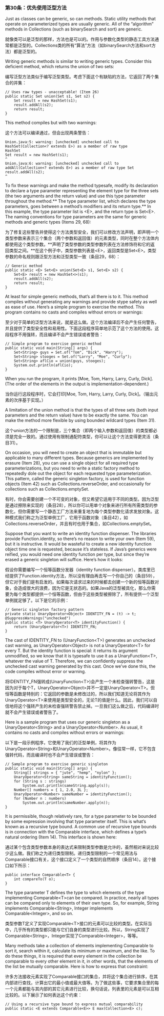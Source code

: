 ### 第30条：优先使用泛型方法

Just as classes can be generic, so can methods. Static utility methods that operate on parameterized types are usually generic. All of the “algorithm” methods in Collections \(such as binarySearch and sort\) are generic.

就像类可以是泛型的那样，方法也是可以的。作用与参数化类型的静态工具方法通常都是泛型的。Collections类的所有“算法”方法（如binarySearch方法和sort方法）都是泛型的。

Writing generic methods is similar to writing generic types. Consider this deficient method, which returns the union of two sets:

编写泛型方法类似于编写泛型类型。考虑下面这个有缺陷的方法，它返回了两个集合的并集：

```
// Uses raw types - unacceptable! (Item 26)
public static Set union(Set s1, Set s2) {
    Set result = new HashSet(s1);
    result.addAll(s2);
    return result;
}
```

This method compiles but with two warnings:

这个方法可以编译通过，但会出现两条警告：

```
Union.java:5: warning: [unchecked] unchecked call to
HashSet(Collection<? extends E>) as a member of raw type
HashSet
Set result = new HashSet(s1);
^
Union.java:6: warning: [unchecked] unchecked call to
addAll(Collection<? extends E>) as a member of raw type Set
result.addAll(s2);
^
```

To fix these warnings and make the method typesafe, modify its declaration to declare a type parameter representing the element type for the three sets \(the two arguments and the return value\) and use this type parameter throughout the method.** The type parameter list, which declares the type parameters, goes between a method’s modifiers and its return type.** In this example, the type parameter list is &lt;E&gt;, and the return type is Set&lt;E&gt;. The naming conventions for type parameters are the same for generic methods and generic types \(Items 29, 68\):

为了修复这些警告并使得这个方法类型安全，我们可以修改方法声明，即声明一个类型参数来表示三个集合（两个参数和返回值）的元素类型，同时在整个方法体内都使用这个类型参数。**声明了类型参数的类型参数列表在方法修饰符和它的返回类型之间。**在这个例子中，类型参数列表是&lt;E&gt;，返回类型是Set&lt;E&gt;。类型参数的命名规则跟泛型方法和泛型类型一致（条目29，68）：

```
// Generic method
public static <E> Set<E> union(Set<E> s1, Set<E> s2) {
    Set<E> result = new HashSet<>(s1);
    result.addAll(s2);
    return result;
}
```

At least for simple generic methods, that’s all there is to it. This method compiles without generating any warnings and provide stype safety as well as ease of use. Here’s a simple program to exercise the method. This program contains no casts and compiles without errors or warnings:

至少对于简单的泛型方法来说，就是这么做。这个方法编译后不会产生任何警告，并且提供了类型安全性和易用性。下面这段程序简单地示范了这个方法的使用。这段程序不用强转，而且编译不会产生错误或者警告：

```
// Simple program to exercise generic method
public static void main(String[] args) {
    Set<String> guys = Set.of("Tom", "Dick", "Harry");
    Set<String> stooges = Set.of("Larry", "Moe", "Curly");
    Set<String> aflCio = union(guys, stooges);
    System.out.println(aflCio);
}
```

When you run the program, it prints \[Moe, Tom, Harry, Larry, Curly, Dick\]. \(The order of the elements in the output is implementation-dependent.\)

当你运行这段程序时，它会打印\[Moe, Tom, Harry, Larry, Curly, Dick\]。（输出元素的次序基于实现。）

A limitation of the union method is that the types of all three sets \(both input parameters and the return value\) have to be exactly the same. You can make the method more flexible by using bounded wildcard types \(Item 31\).

这个union方法的一个限制是，三个集合（即两个输入参数和返回值）的类型都必须是完全一致的。通过使用有限制通配符类型，你可以让这个方法变得更灵活（条目31）。

On occasion, you will need to create an object that is immutable but applicable to many different types. Because generics are implemented by erasure \(Item 28\), you can use a single object for all required type parameterizations, but you need to write a static factory method to repeatedly dole out the object for each requested type parameterization. This pattern, called the generic singleton factory, is used for function objects \(Item 42\) such as Collections.reverseOrder, and occasionally for collections such as Collections.emptySet.

有时，你会需要创建一个不可变的对象，但又希望它适用于不同的类型。因为泛型是通过擦除来实现的（条目28），所以你可以用单个对象来进行所有所需类型的参数化，但你需要写一个静态工厂方法来重复地为每个类型参数化请求发放对象。这种模式我们称之为泛型单例工厂，它用于函数对象（条目42），如Collections.reverseOrder，并且有时也用于集合，如Collections.emptySet。

Suppose that you want to write an identity function dispenser. The libraries provide Function.identity, so there’s no reason to write your own \(Item 59\), but it is instructive. It would be wasteful to create a new identity function object time one is requested, because it’s stateless. If Java’s generics were reified, you would need one identity function per type, but since they’re erased a generic singleton will suffice. Here’s how it looks:

假设你需要编写一个恒等函数分发器（identity function dispenser）。类库里已经提供了Function.identity方法，所以没有理由再去写一个你自己的（条目59），但它对于我们是有启发的。如果每次请求过来的时候都去创建一个新的恒等函数对象，会造成很大的浪费，因为它是无状态的。如果Java的泛型被具化，那么你需要为每个类型都提供一个恒等函数，但由于这些类型被擦除了，所有提供一个泛型单例就足够了。以下是它的示例：

```
// Generic singleton factory pattern
private static UnaryOperator<Object> IDENTITY_FN = (t) -> t;
@SuppressWarnings("unchecked")
public static <T> UnaryOperator<T> identityFunction() {
    return (UnaryOperator<T>) IDENTITY_FN;
}
```

The cast of IDENTITY\_FN to \(UnaryFunction&lt;T&gt;\) generates an unchecked cast warning, as UnaryOperator&lt;Object&gt; is not a UnaryOperator&lt;T&gt; for every T. But the identity function is special: it returns its argument unmodified, so we know that it is typesafe to use it as a UnaryFunction&lt;T&gt;, whatever the value of T. Therefore, we can confidently suppress the unchecked cast warning generated by this cast. Once we’ve done this, the code compiles without error or warning.

将IDENTITY\_FN强转成\(UnaryFunction&lt;T&gt;\)会产生一个未检查强转警告，这是因为对于每个T，UnaryOperator&lt;Object&gt;并不一定是UnaryOperator&lt;T&gt;。但恒等函数是特别的：它返回的参数是未修改过的，所以我们知道无论将其作为UnaryOperator&lt;T&gt;来使用是类型安全的，无论T的值是什么。因此，我们可以自信地将这个强转产生的未检查强转警告禁止掉。一旦我们这么做之后，代码编译时就不会产生错误或者警告了。

Here is a sample program that uses our generic singleton as a UnaryOperator&lt;String&gt; and a UnaryOperator&lt;Number&gt;. As usual, it contains no casts and compiles without errors or warnings:

以下是一段示例程序，它使用了我们的泛型单例，将其作为UnaryOperator&lt;String&gt;和UnaryOperator&lt;Number&gt;。像往常一样，它不包含强转代码，而且编译时也不会产生错误或警告：

```
// Sample program to exercise generic singleton
public static void main(String[] args) {
    String[] strings = { "jute", "hemp", "nylon" };
    UnaryOperator<String> sameString = identityFunction();
    for (String s : strings)
        System.out.println(sameString.apply(s));
    Number[] numbers = { 1, 2.0, 3L };
    UnaryOperator<Number> sameNumber = identityFunction();
    for (Number n : numbers)
        System.out.println(sameNumber.apply(n));
}
```

It is permissible, though relatively rare, for a type parameter to be bounded by some expression involving that type parameter itself. This is what’s known as a recursive type bound. A common use of recursive type bounds is in connection with the Comparable interface, which defines a type’s natural ordering \(Item 14\). This interface is shown here:

通过某个包含类型参数本身的表达式来限制类型参数是允许的，虽然相对来说比较少这么做。我们称之为递归类型限制。递归类型限制的一个常见用法与Comparable接口有关，这个接口定义了一个类型的自然顺序（条目14）。这个接口如下所示：

```
public interface Comparable<T> {
    int compareTo(T o);
}
```

The type parameter T defines the type to which elements of the type implementing Comparable&lt;T&gt;can be compared. In practice, nearly all types can be compared only to elements of their own type. So, for example, String implements Comparable&lt;String&gt;, Integer implements Comparable&lt;Integer&gt;, and so on.

类型参数T定义了实现Comparable&lt;T&gt;接口的元素可以比较的类型。在实际当中，几乎所有的类型都只能与它们自身的类型进行比较。所以，String实现了Comparable&lt;String&gt;，Integer实现了Comparable&lt;Integer&gt;，等等。

Many methods take a collection of elements implementing Comparable to sort it, search within it, calculate its minimum or maximum, and the like. To do these things, it is required that every element in the collection be comparable to every other element in it, in other words, that the elements of the list be mutually comparable. Here is how to express that constraint:

许多方法接收元素实现了Comparable接口的集合，并将这个集合进行排序，在其内部进行查找，计算出它的最小值或最大值等。为了做这些事，它要求集合里的每一个元素都能与其内部的其它元素进行比较，换句话说，列表里的元素是可以互相比较的。以下展示了如何表达这个约束：

```
// Using a recursive type bound to express mutual comparability
public static <E extends Comparable<E>> E max(Collection<E> c);
```



